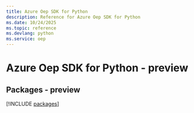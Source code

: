 ```yaml
---
title: Azure Oep SDK for Python
description: Reference for Azure Oep SDK for Python
ms.date: 10/24/2025
ms.topic: reference
ms.devlang: python
ms.service: oep
---
```

# Azure Oep SDK for Python - preview
## Packages - preview
[!INCLUDE [packages](oep-index.md)]